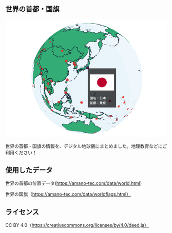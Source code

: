 ## 世界の首都・国旗

![デジタル地球儀](./ogp.png)

世界の首都・国旗の情報を、デジタル地球儀にまとめました。地理教育などにご利用ください！

## 使用したデータ

世界の首都の位置データ(https://amano-tec.com/data/world.html)

世界の国旗（https://amano-tec.com/data/worldflags.html）

## ライセンス

CC BY 4.0（https://creativecommons.org/licenses/by/4.0/deed.ja）
